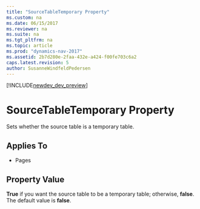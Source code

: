 ```yaml
---
title: "SourceTableTemporary Property"
ms.custom: na
ms.date: 06/15/2017
ms.reviewer: na
ms.suite: na
ms.tgt_pltfrm: na
ms.topic: article
ms.prod: "dynamics-nav-2017"
ms.assetid: 2b7d280e-2faa-432e-a424-f00fe703c6a2
caps.latest.revision: 5
author: SusanneWindfeldPedersen
---
```


[!INCLUDE[newdev_dev_preview](../includes/newdev_dev_preview.md)]

# SourceTableTemporary Property
Sets whether the source table is a temporary table.  
  
## Applies To  
  
-   Pages  
  
## Property Value  
 **True** if you want the source table to be a temporary table; otherwise, **false**. The default value is **false**.